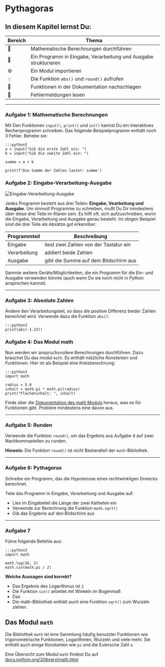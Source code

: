 
# Pythagoras

## In diesem Kapitel lernst Du:

| Bereich | Thema |
|---------|-------|
| 💼 | Mathematische Berechnungen durchführen |
| 🔀 | Ein Programm in Eingabe, Verarbeitung und Ausgabe strukturieren |
| ⚙ | Ein Modul importieren |
| 💡 | Die Funktion `abs()` und `round()` aufrufen |
| 🔧 | Funktionen in der Dokumentation nachschlagen |
| 🐞 | Fehlermeldungen lesen |

----

### Aufgabe 1: Mathematische Berechnungen

Mit Den Funktionen `input()`, `print()` und `int()` kannst Du ein interaktives Rechenprogramm schreiben. Das folgende Beispielprogramm enthält noch 3 Fehler. Behebe sie:

    :::python3
    a = input("Gib die erste Zahl ein: ")
    b = input("Gib die zweite Zahl ein: ")

    summe = a + b

    print(f'Die Summe der Zahlen lautet: summe')


### Aufgabe 2: Eingabe-Verarbeitung-Ausgabe

![Eingabe-Verarbeitung-Ausgabe](../images/IPO.png)

Jedes Programm besteht aus drei Teilen: **Eingabe, Vearbeitung und Ausgabe**. Um sinnvoll Programme zu schreiben, mußt Du Dir mindestens über diese drei Teile im Klaren sein. Es hilft oft, sich aufzuschreiben, worin die Eingabe, Verarbeitung und Ausgabe genau besteht. Im obigen Beispiel sind die drei Teile als Absätze gut erkennbar:

| Programmteil | Beschreibung |
|--------------|--------------|
| Eingabe      | liest zwei Zahlen von der Tastatur ein |
| Verarbeitung | addiert beide Zahlen |
| Ausgabe      | gibt die Summe auf dem Bildschirm aus |

Sammle weitere Geräte/Möglichkeiten, die ein Programm für die Ein- und Ausgabe verwenden könnte (auch wenn Du sie noch nicht in Python ansprechen kannst).

----

### Aufgabe 3: Absolute Zahlen

Ändere den Verarbeitungsteil, so dass die positive Differenz beider Zahlen berechnet wird. Verwende dazu die Funktion `abs()`:

    :::python3
    print(abs(-1.23))

### Aufgabe 4: Das Modul math

Nun werden wir anspruchsvollere Berechnungen durchführen.
Dazu brauchst Du das modul `math`. Es enthält nützliche *Konstanten* und *Funktionen*.
Hier ist als Beispiel eine Kreisberechnung:

    :::python3
    import math

    radius = 5.0
    inhalt = math.pi * math.pi(radius)
    print("Flächeninhalt: ", inhalt)

Finde über die [Dokumentation des math Moduls](https://docs.python.org/3/library/math.html) heraus, was es für Funktionen gibt. Probiere mindestens eine davon aus.

----

### Aufgabe 5: Runden

Verwende die Funktion `round()`, um das Ergebnis aus Aufgabe 4 auf zwei Nachkommastellen zu runden.

**Hinweis:** Die Funktion `round()` ist nicht Bestandteil der `math`-Bibliothek.

----

### Aufgabe 6: Pythagoras

Schreibe ein Programm, das die Hypotenuse eines rechtwinkligen Dreiecks berechnet.

Teile das Programm in Eingabe, Verarbeitung und Ausgabe auf:

* Lies im Eingabeteil die Länge der zwei Katheten ein
* Verwende zur Berechnung die Funktion `math.sqrt()`
* Gib das Ergebnis auf den Bildschirm aus

----

### Aufgabe 7

Führe folgende Befehle aus:

    :::python3
    import math

    math.log(16, 2)
    math.sin(math.pi / 2)

**Welche Aussagen sind korrekt?**

* Das Ergebnis des Logarithmus ist `2`
* Die Funktion `sin()` arbeitet mit Winkeln im Bogenmaß
* Das
* Die math-Bibliothek enthält auch eine Funktion `sqrt()` zum Wurzeln ziehen.

## Das Modul `math`

Die Bibliothek `math` ist eine Sammlung häufig benutzter Funktionen wie trigonometrische Funktionen, Logarithmen, Wurzeln und viele mehr. Sie enthält auch einige Konstanten wie `pi` und die Eulersche Zahl `e`.

Eine Übersicht zum Modul `math` findest Du auf [docs.python.org/3/library/math.html](https://docs.python.org/3/library/math.html)
